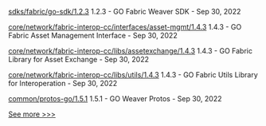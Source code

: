 
[sdks/fabric/go-sdk/1.2.3](https://github.com/hyperledger-labs/weaver-dlt-interoperability/releases/tag/sdks/fabric/go-sdk/1.2.3) 1.2.3 - GO Fabric Weaver SDK - Sep 30, 2022

[core/network/fabric-interop-cc/interfaces/asset-mgmt/1.4.3](https://github.com/hyperledger-labs/weaver-dlt-interoperability/releases/tag/core/network/fabric-interop-cc/interfaces/asset-mgmt/1.4.3) 1.4.3 - GO Fabric Asset Management Interface - Sep 30, 2022

[core/network/fabric-interop-cc/libs/assetexchange/1.4.3](https://github.com/hyperledger-labs/weaver-dlt-interoperability/releases/tag/core/network/fabric-interop-cc/libs/assetexchange/1.4.3) 1.4.3 - GO Fabric Library for Asset Exchange - Sep 30, 2022

[core/network/fabric-interop-cc/libs/utils/1.4.3](https://github.com/hyperledger-labs/weaver-dlt-interoperability/releases/tag/core/network/fabric-interop-cc/libs/utils/1.4.3) 1.4.3 - GO Fabric Utils Library for Interoperation - Sep 30, 2022

[common/protos-go/1.5.1](https://github.com/hyperledger-labs/weaver-dlt-interoperability/releases/tag/common/protos-go/1.5.1) 1.5.1 - GO Weaver Protos - Sep 30, 2022


[See more >>>](https://start-here.hyperledger.org/releases)
